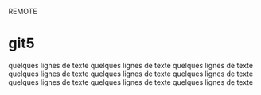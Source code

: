 REMOTE


# git5

quelques lignes de texte
quelques lignes de texte
quelques lignes de texte
quelques lignes de texte
quelques lignes de texte
quelques lignes de texte
quelques lignes de texte
quelques lignes de texte
quelques lignes de texte
